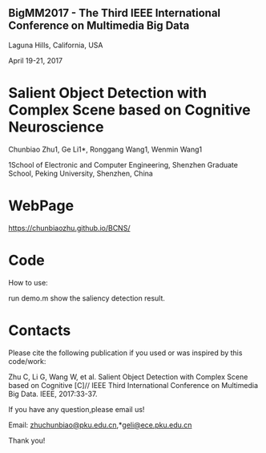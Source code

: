 ## BigMM2017 - The Third IEEE International Conference on Multimedia Big Data

Laguna Hills, California, USA  

April 19-21, 2017

Salient Object Detection with Complex Scene based on Cognitive Neuroscience
===================================

Chunbiao Zhu1, Ge Li1*, Ronggang Wang1, Wenmin Wang1

1School of Electronic and Computer Engineering, Shenzhen Graduate School, Peking University, Shenzhen, China

WebPage
===================================
 https://chunbiaozhu.github.io/BCNS/
 
 Code
 ===================================
How to use:

run demo.m show the saliency detection result.

Contacts
================
Please cite the following publication if you used or was inspired by this code/work:

Zhu C, Li G, Wang W, et al. Salient Object Detection with Complex Scene based on Cognitive [C]// IEEE Third International Conference on Multimedia Big Data. IEEE, 2017:33-37.

If you have any question,please email us!

Email: zhuchunbiao@pku.edu.cn,*geli@ece.pku.edu.cn

Thank you!
